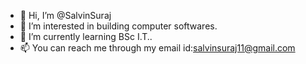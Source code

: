 - 👋 Hi, I’m @SalvinSuraj
- 👀 I’m interested in building computer softwares.
- 🌱 I’m currently learning BSc I.T..
- 📫 You can reach me through my email id:salvinsuraj11@gmail.com


<!---
SalvinSuraj/SalvinSuraj is a ✨ special ✨ repository because its `README.md` (this file) appears on your GitHub profile.
You can click the Preview link to take a look at your changes.
--->
